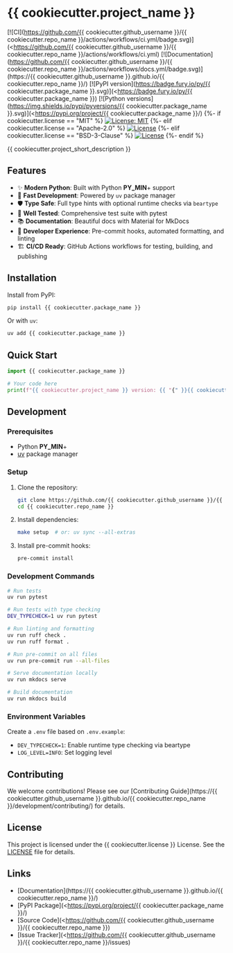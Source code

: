 # {{ cookiecutter.project_name }}

[![CI](https://github.com/{{ cookiecutter.github_username }}/{{ cookiecutter.repo_name }}/actions/workflows/ci.yml/badge.svg)](<https://github.com/{{ cookiecutter.github_username }}/{{ cookiecutter.repo_name }}/actions/workflows/ci.yml)
[![Documentation](https://github.com/{{ cookiecutter.github_username }}/{{ cookiecutter.repo_name }}/actions/workflows/docs.yml/badge.svg)](https://{{ cookiecutter.github_username }}.github.io/{{ cookiecutter.repo_name }}/)
[![PyPI version](https://badge.fury.io/py/{{ cookiecutter.package_name }}.svg)](<https://badge.fury.io/py/{{ cookiecutter.package_name }})
[![Python versions](https://img.shields.io/pypi/pyversions/{{ cookiecutter.package_name }}.svg)](<https://pypi.org/project/{{ cookiecutter.package_name }}/)
{%- if cookiecutter.license == "MIT" %}
[![License: MIT](https://img.shields.io/badge/License-MIT-yellow.svg)](https://opensource.org/licenses/MIT)
{%- elif cookiecutter.license == "Apache-2.0" %}
[![License](https://img.shields.io/badge/License-Apache%202.0-blue.svg)](https://opensource.org/licenses/Apache-2.0)
{%- elif cookiecutter.license == "BSD-3-Clause" %}
[![License](https://img.shields.io/badge/License-BSD%203--Clause-blue.svg)](https://opensource.org/licenses/BSD-3-Clause)
{%- endif %}

{{ cookiecutter.project_short_description }}

## Features

- ✨ **Modern Python**: Built with Python **__PY_MIN__**+ support
- 🚀 **Fast Development**: Powered by `uv` package manager
- 🛡️ **Type Safe**: Full type hints with optional runtime checks via `beartype`
- 🧪 **Well Tested**: Comprehensive test suite with pytest
- 📚 **Documentation**: Beautiful docs with Material for MkDocs
- 🔧 **Developer Experience**: Pre-commit hooks, automated formatting, and linting
- 🏗️ **CI/CD Ready**: GitHub Actions workflows for testing, building, and publishing

## Installation

Install from PyPI:

```bash
pip install {{ cookiecutter.package_name }}
```

Or with `uv`:

```bash
uv add {{ cookiecutter.package_name }}
```

## Quick Start

```python
import {{ cookiecutter.package_name }}

# Your code here
print(f"{{ cookiecutter.project_name }} version: {{ "{" }}{{ cookiecutter.package_name }}.__version__{{ "}" }}")
```

## Development

### Prerequisites

- Python **__PY_MIN__**+
- [uv](https://github.com/astral-sh/uv) package manager

### Setup

1. Clone the repository:

   ```bash
   git clone https://github.com/{{ cookiecutter.github_username }}/{{ cookiecutter.repo_name }}.git
   cd {{ cookiecutter.repo_name }}
   ```

2. Install dependencies:

   ```bash
   make setup  # or: uv sync --all-extras
   ```

3. Install pre-commit hooks:

   ```bash
   pre-commit install
   ```

### Development Commands

```bash
# Run tests
uv run pytest

# Run tests with type checking
DEV_TYPECHECK=1 uv run pytest

# Run linting and formatting
uv run ruff check .
uv run ruff format .

# Run pre-commit on all files
uv run pre-commit run --all-files

# Serve documentation locally
uv run mkdocs serve

# Build documentation
uv run mkdocs build
```

### Environment Variables

Create a `.env` file based on `.env.example`:

- `DEV_TYPECHECK=1`: Enable runtime type checking via beartype
- `LOG_LEVEL=INFO`: Set logging level

## Contributing

We welcome contributions! Please see our [Contributing Guide](https://{{ cookiecutter.github_username }}.github.io/{{ cookiecutter.repo_name }}/development/contributing/) for details.

## License

This project is licensed under the {{ cookiecutter.license }} License. See the [LICENSE](LICENSE) file for details.

## Links

- [Documentation](https://{{ cookiecutter.github_username }}.github.io/{{ cookiecutter.repo_name }}/)
- [PyPI Package](<https://pypi.org/project/{{ cookiecutter.package_name }}/)
- [Source Code](<https://github.com/{{ cookiecutter.github_username }}/{{ cookiecutter.repo_name }})
- [Issue Tracker](<https://github.com/{{ cookiecutter.github_username }}/{{ cookiecutter.repo_name }}/issues)

